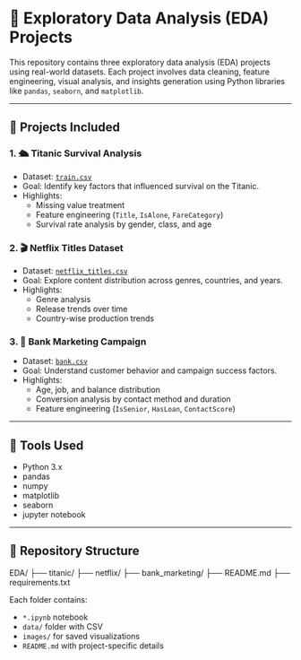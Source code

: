 # 🧪 Exploratory Data Analysis (EDA) Projects

This repository contains three exploratory data analysis (EDA) projects using real-world datasets. Each project involves data cleaning, feature engineering, visual analysis, and insights generation using Python libraries like `pandas`, `seaborn`, and `matplotlib`.

---

## 📂 Projects Included

### 1. 🛳️ Titanic Survival Analysis
- Dataset: [`train.csv`](https://www.kaggle.com/competitions/titanic/data)
- Goal: Identify key factors that influenced survival on the Titanic.
- Highlights:
  - Missing value treatment
  - Feature engineering (`Title`, `IsAlone`, `FareCategory`)
  - Survival rate analysis by gender, class, and age

### 2. 🎬 Netflix Titles Dataset
- Dataset: [`netflix_titles.csv`](https://www.kaggle.com/datasets/shivamb/netflix-shows)
- Goal: Explore content distribution across genres, countries, and years.
- Highlights:
  - Genre analysis
  - Release trends over time
  - Country-wise production trends

### 3. 🏦 Bank Marketing Campaign
- Dataset: [`bank.csv`](https://www.kaggle.com/datasets/henriqueyamahata/bank-marketing)
- Goal: Understand customer behavior and campaign success factors.
- Highlights:
  - Age, job, and balance distribution
  - Conversion analysis by contact method and duration
  - Feature engineering (`IsSenior`, `HasLoan`, `ContactScore`)

---

## 🧰 Tools Used

- Python 3.x
- pandas
- numpy
- matplotlib
- seaborn
- jupyter notebook

---

## 📁 Repository Structure

EDA/
├── titanic/
├── netflix/
├── bank_marketing/
├── README.md
├── requirements.txt



Each folder contains:
- `*.ipynb` notebook
- `data/` folder with CSV
- `images/` for saved visualizations
- `README.md` with project-specific details


